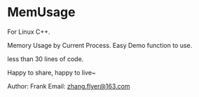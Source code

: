# MemUsage

For Linux C++.

Memory Usage by Current Process.
Easy Demo function to use.

less than 30 lines of code.

Happy to share, happy to live~

Author: Frank
Email:  zhang.flyer@163.com
